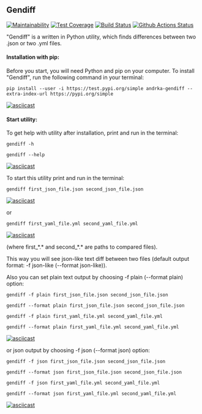 ## Gendiff

[![Maintainability](https://api.codeclimate.com/v1/badges/e72cf6c566954f9d6477/maintainability)](https://codeclimate.com/github/Andrka/python-project-lvl2/maintainability) [![Test Coverage](https://api.codeclimate.com/v1/badges/e72cf6c566954f9d6477/test_coverage)](https://codeclimate.com/github/Andrka/python-project-lvl2/test_coverage) [![Build Status](https://travis-ci.org/Andrka/python-project-lvl2.svg?branch=master)](https://travis-ci.org/Andrka/python-project-lvl2) [![Github Actions Status](https://github.com/Andrka/python-project-lvl2/workflows/Python%20CI/badge.svg)](https://github.com/Andrka/python-project-lvl2/actions)

"Gendiff" is a written in Python utility, which finds differences between two .json or two .yml files.

#### Installation with pip:

Before you start, you will need Python and pip on your computer. To install "Gendiff", run the following command in your terminal:

`pip install --user -i https://test.pypi.org/simple andrka-gendiff --extra-index-url https://pypi.org/simple`

[![asciicast](https://asciinema.org/a/1Eye20kWci5AUiAmx2WdmHcfC.svg)](https://asciinema.org/a/1Eye20kWci5AUiAmx2WdmHcfC)

#### Start utility:

To get help with utility after installation, print and run in the terminal:

`gendiff -h`

`gendiff --help`

[![asciicast](https://asciinema.org/a/L5y5wyT6vz1nymQH3E2Rboh7G.svg)](https://asciinema.org/a/L5y5wyT6vz1nymQH3E2Rboh7G)

To start this utility print and run in the terminal:

`gendiff first_json_file.json second_json_file.json`

[![asciicast](https://asciinema.org/a/u3JvS82zTSWRtC5DEnyjnD9ai.svg)](https://asciinema.org/a/u3JvS82zTSWRtC5DEnyjnD9ai)

or

`gendiff first_yaml_file.yml second_yaml_file.yml`

[![asciicast](https://asciinema.org/a/dftuzIBseoRNiT1svBRICO0UH.svg)](https://asciinema.org/a/dftuzIBseoRNiT1svBRICO0UH)

(where first_\*.\* and second_\*.\* are paths to compared files).

This way you will see json-like text diff between two files (default output format: -f json-like (--format json-like)).

Also you can set plain text output by choosing -f plain (--format plain) option:

`gendiff -f plain first_json_file.json second_json_file.json`

`gendiff --format plain first_json_file.json second_json_file.json`


`gendiff -f plain first_yaml_file.yml second_yaml_file.yml`

`gendiff --format plain first_yaml_file.yml second_yaml_file.yml`

[![asciicast](https://asciinema.org/a/NtLJIat5JJ67P5SxVbxt6vJ4M.svg)](https://asciinema.org/a/NtLJIat5JJ67P5SxVbxt6vJ4M)

or json output by choosing -f json (--format json) option:

`gendiff -f json first_json_file.json second_json_file.json`

`gendiff --format json first_json_file.json second_json_file.json`


`gendiff -f json first_yaml_file.yml second_yaml_file.yml`

`gendiff --format json first_yaml_file.yml second_yaml_file.yml`

[![asciicast](https://asciinema.org/a/dzLHlT5VZpGgV9UHclmfBLWvk.svg)](https://asciinema.org/a/dzLHlT5VZpGgV9UHclmfBLWvk)
